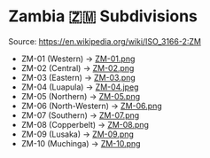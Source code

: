 # Zambia 🇿🇲 Subdivisions

Source: https://en.wikipedia.org/wiki/ISO_3166-2:ZM

* ZM-01 (Western) -> [ZM-01.png](https://github.com/amckenna41/iso3166-flag-icons/blob/main/iso3166-2-icons/ZM/ZM-01.png)
* ZM-02 (Central) -> [ZM-02.png](https://github.com/amckenna41/iso3166-flag-icons/blob/main/iso3166-2-icons/ZM/ZM-02.png)
* ZM-03 (Eastern) -> [ZM-03.png](https://github.com/amckenna41/iso3166-flag-icons/blob/main/iso3166-2-icons/ZM/ZM-03.png)
* ZM-04 (Luapula) -> [ZM-04.jpeg](https://github.com/amckenna41/iso3166-flag-icons/blob/main/iso3166-2-icons/ZM/ZM-04.jpeg)
* ZM-05 (Northern) -> [ZM-05.png](https://github.com/amckenna41/iso3166-flag-icons/blob/main/iso3166-2-icons/ZM/ZM-05.png)
* ZM-06 (North-Western) -> [ZM-06.png](https://github.com/amckenna41/iso3166-flag-icons/blob/main/iso3166-2-icons/ZM/ZM-06.png)
* ZM-07 (Southern) -> [ZM-07.png](https://github.com/amckenna41/iso3166-flag-icons/blob/main/iso3166-2-icons/ZM/ZM-07.png)
* ZM-08 (Copperbelt) -> [ZM-08.png](https://github.com/amckenna41/iso3166-flag-icons/blob/main/iso3166-2-icons/ZM/ZM-08.png)
* ZM-09 (Lusaka) -> [ZM-09.png](https://github.com/amckenna41/iso3166-flag-icons/blob/main/iso3166-2-icons/ZM/ZM-09.png)
* ZM-10 (Muchinga) -> [ZM-10.png](https://github.com/amckenna41/iso3166-flag-icons/blob/main/iso3166-2-icons/ZM/ZM-10.png)
